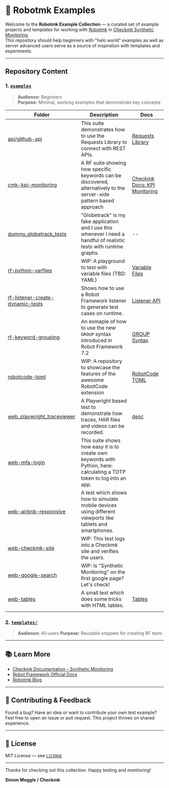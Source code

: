 # 🧪 Robotmk Examples

Welcome to the **Robotmk Example Collection** — a curated set of example projects and templates for working with [Robotmk](https://robotmk.org) in [Checkmk Synthetic Monitoring](https://checkmk.com).  
This repository should help beginners with "helo world" examples as well as server advanced users serve as a source of inspiration with templates and experiments.

---

## Repository Content

### 1. [`examples`](./examples)

> **Audience:** Beginners  
> **Purpose:** Minimal, working examples that demonstrate key concepts

| Folder                                                                           | Description                                                                                                            | Docs                                                                                                           |
| -------------------------------------------------------------------------------- | ---------------------------------------------------------------------------------------------------------------------- | -------------------------------------------------------------------------------------------------------------- |
| [api/github-api](./examples/api/github-api/)                                     | This suite demonstrates how to use the Requests Library to connect with REST APIs.                                     | [Requests Library](https://docs.robotframework.org/docs/different_libraries/requests)                          |
| [cmk-kpi-monitoring](./examples/cmk-kpi-monitoring)                              | A RF suite showing how specific keywords can be discovered, alternatively to the server-side pattern based approach    | [Checkmk Docs: KPI Monitoring](https://docs.checkmk.com/latest/de/robotmk.html#kpi)                            |
| [dummy_globetrack_tests](examples/dummy_globetrack_tests)                        | "Globetrack" is my fake application and I use this whenever I need a handful of realistic tests with runtime graphs.   | --                                                                                                             |
| [rf-python-varfiles](examples/rf/rf-python-varfiles)                             | WIP: A playground to test with variable files (TBD: YAML)                                                              | [Variable Files](https://robotframework.org/robotframework/latest/RobotFrameworkUserGuide.html#variable-files) |
| [rf-listener-create-dynamic-tests](examples/rf/rf-listener_create_dynamic_tests) | Shows how to use a Robot Framework listener to generate test cases on runtime.                                         | [Listener API](https://docs.robotframework.org/docs/extending_robot_framework/listeners_prerun_api/listeners)  |
| [rf-keyword-grouping](examples/rf/rf-keyword-grouping)                           | An exmaple of how to use the new `GROUP` syntax introduced in Robot Framework 7.2                                      | [GROUP Syntax](https://robotframework.org/robotframework/latest/RobotFrameworkUserGuide.html#group-syntax)     |
| [robotcode-toml](examples/robotcode-toml)                                        | WIP: A repository to showcase the features of the awesome RobotCode extension                                          | [RobotCode TOML](https://robotcode.io/03_reference/config)                                                     |
| [web_playwright_traceviewer](examples/web/web_playwright_traceviewer)            | A Playwright based test to demonstrate how traces, HAR files and videos can be recorded.                               | [desc](https://marketsquare.github.io/robotframework-browser/Browser.html#New%20Context)                       |
| [web-mfa-login](examples/web/web-mfa-login)                                      | This suite shows how easy it is to create own keywords with Python, here: calculating a TOTP token to log into an app. |                                                                                                                |
| [web-airbnb-responsive](examples/web/web-airbnb-responsive)                      | A test which shows how to simulate mobile devices using different viewports like tablets and smartphones.              |                                                                                                                |
| [web-checkmk-site](examples/web/web-checkmk-site)                                | WIP: This test logs into a Checkmk site and verifies the users.                                                        |                                                                                                                |
| [web-google-search](examples/web/web-google-search)                              | WIP: Is "Synthetic Monitoring" on the first google page? Let's check!                                                  |                                                                                                                |
| [web-tables](examples/web/web-tables)                                            | A small test which does some tricks with HTML tables.                                                                  | [Tables](https://marketsquare.github.io/robotframework-browser/Browser.html#Get%20Table%20Cell%20Element)      |
|                                                                                  |                                                                                                                        |                                                                                                                |


### 2. [`templates/`](./templates)

> **Audience:** All users
> **Purpose:** Reusable snippets for creating RF tests

---

## 📚 Learn More

- [Checkmk Documentation – Synthetic Monitoring](https://docs.checkmk.com/)
- [Robot Framework Official Docs](https://robotframework.org/)
- [Robotmk Blog](https://blog.robotmk.org)

---

## 💬 Contributing & Feedback

Found a bug? Have an idea or want to contribute your own test example?  
Feel free to open an issue or pull request. This project thrives on shared experience.

---

## 📝 License

MIT License — see [`LICENSE`](./LICENSE)

---

Thanks for checking out this collection. Happy testing and monitoring!  


**Simon Meggle / Checkmk**